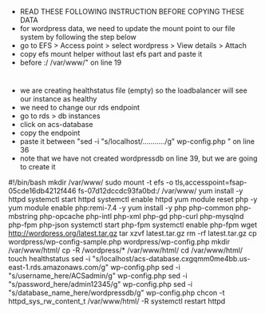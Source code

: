 - READ THESE FOLLOWING INSTRUCTION BEFORE COPYING THESE DATA
- for wordpress data, we need to update the mount point to our file system by following the step below
-  go to EFS > Access point > select wordpress >  View details > Attach 
- copy efs mount helper without last efs part and paste it
- before :/ /var/www/" on line 19
#
- we are creating healthstatus file (empty) so the loadbalancer will see our instance as healthy
- we need to change our rds endpoint
- go to rds > db instances
- click on acs-database
- copy the endpoint
- paste it between "sed -i "s/localhost/.........../g" wp-config.php " on line 36
- note that we have not created wordpressdb on line 39, but we are going to create it



#!/bin/bash
mkdir /var/www/
sudo mount -t efs -o tls,accesspoint=fsap-05cde16db4212f446 fs-07d12dccdc93fa0bd:/ /var/www/
yum install -y httpd 
systemctl start httpd
systemctl enable httpd
yum module reset php -y
yum module enable php:remi-7.4 -y
yum install -y php php-common php-mbstring php-opcache php-intl php-xml php-gd php-curl php-mysqlnd php-fpm php-json
systemctl start php-fpm
systemctl enable php-fpm
wget http://wordpress.org/latest.tar.gz
tar xzvf latest.tar.gz
rm -rf latest.tar.gz
cp wordpress/wp-config-sample.php wordpress/wp-config.php
mkdir /var/www/html/
cp -R /wordpress/* /var/www/html/
cd /var/www/html/
touch healthstatus
sed -i "s/localhost/acs-database.cxgqmm0me4bb.us-east-1.rds.amazonaws.com/g" wp-config.php 
sed -i "s/username_here/ACSadmin/g" wp-config.php 
sed -i "s/password_here/admin12345/g" wp-config.php 
sed -i "s/database_name_here/wordpressdb/g" wp-config.php 
chcon -t httpd_sys_rw_content_t /var/www/html/ -R
systemctl restart httpd
